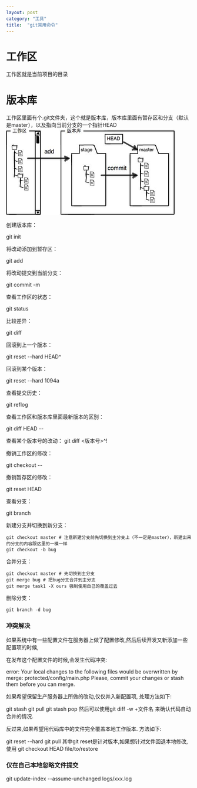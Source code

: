 ```yaml
---
layout: post
category: "工具"
title:  "git常用命令"
---
```

# 工作区
工作区就是当前项目的目录

# 版本库
工作区里面有个.git文件夹，这个就是版本库，版本库里面有暂存区和分支（默认是master），以及指向当前分支的一个指针HEAD
![git-repo](/images/git-repo.jpg)

创建版本库：

git init

将改动添加到暂存区：

git add <file>

将改动提交到当前分支：

git commit -m <message>

查看工作区的状态：

git status

比较差异：

git diff <file>

回滚到上一个版本：

git reset --hard HEAD^

回滚到某个版本：

git reset --hard 1094a

查看提交历史：

git reflog

查看工作区和版本库里面最新版本的区别：

git diff HEAD -- <file>

查看某个版本号的改动：
git diff <版本号>^!

撤销工作区的修改：

git checkout -- <file>

撤销暂存区的修改：

git reset HEAD <file>

查看分支：

git branch

新建分支并切换到新分支：
```
git checkout master # 注意新建分支前先切换到主分支上（不一定是master），新建出来的分支的内容跟这里的一模一样
git checkout -b bug
```

合并分支：
```
git checkout master # 先切换到主分支
git merge bug # 把bug分支合并到主分支
git merge task1 -X ours 强制使用自己的覆盖过去
```

删除分支：
```
git branch -d bug
```

### 冲突解决

如果系统中有一些配置文件在服务器上做了配置修改,然后后续开发又新添加一些配置项的时候,

在发布这个配置文件的时候,会发生代码冲突:

error: Your local changes to the following files would be overwritten by merge:
        protected/config/main.php
Please, commit your changes or stash them before you can merge.

如果希望保留生产服务器上所做的改动,仅仅并入新配置项, 处理方法如下:

git stash
git pull
git stash pop
然后可以使用git diff -w +文件名 来确认代码自动合并的情况.



反过来,如果希望用代码库中的文件完全覆盖本地工作版本. 方法如下:

git reset --hard
git pull
其中git reset是针对版本,如果想针对文件回退本地修改,使用
git checkout HEAD file/to/restore  

### 仅在自己本地忽略文件提交
git update-index --assume-unchanged logs/xxx.log